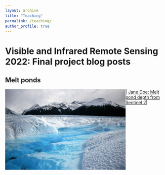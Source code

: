 ```yaml
---
layout: archive
title: "Teaching"
permalink: /teaching/
author_profile: true
---
```


# Visible and Infrared Remote Sensing 2022: Final project blog posts

## Melt ponds

<img src="meltpond.jpg" align="left" width="390" > | [Jane Doe: Melt pond depth from Sentinel 2](meltpond.md)|

